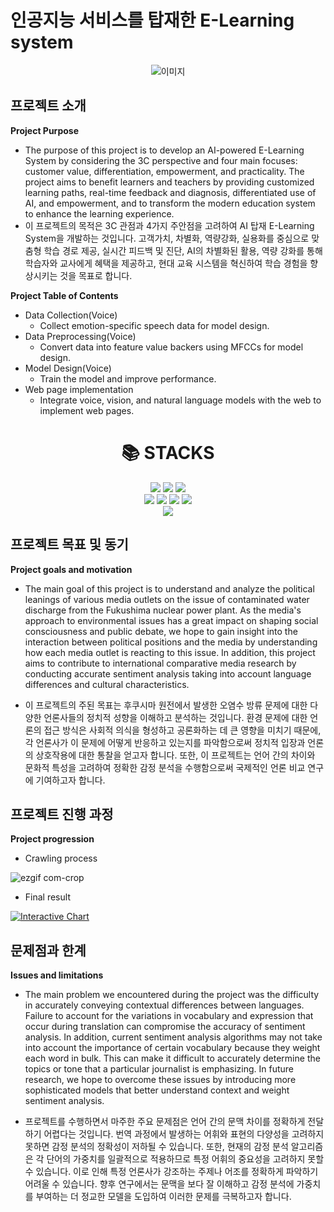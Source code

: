 # 인공지능 서비스를 탑재한 E-Learning system
<p align="center">
  <img src="https://github.com/2reten/Final_Project/assets/145303952/ad220661-f06b-4bbf-ada6-6f1daece268c" alt="이미지">
</p>


## 프로젝트 소개

**Project Purpose**

 - The purpose of this project is to develop an AI-powered E-Learning System by considering the 3C perspective and four main focuses: customer value, differentiation, empowerment, and practicality. The project aims to benefit learners and teachers by providing customized learning paths, real-time feedback and diagnosis, differentiated use of AI, and empowerment, and to transform the modern education system to enhance the learning experience.
 - 이 프로젝트의 목적은 3C 관점과 4가지 주안점을 고려하여 AI 탑재 E-Learning System을 개발하는 것입니다. 고객가치, 차별화, 역량강화, 실용화를 중심으로 맞춤형 학습 경로 제공, 실시간 피드백 및 진단, AI의 차별화된 활용, 역량 강화를 통해 학습자와 교사에게 혜택을 제공하고, 현대 교육 시스템을 혁신하여 학습 경험을 향상시키는 것을 목표로 합니다.


**Project Table of Contents**
- Data Collection(Voice)
  - Collect emotion-specific speech data for model design.
- Data Preprocessing(Voice)
  - Convert data into feature value backers using MFCCs for model design.
- Model Design(Voice)
  - Train the model and improve performance.
- Web page implementation
  - Integrate voice, vision, and natural language models with the web to implement web pages.




<div align=center><h1>📚 STACKS</h1></div>

<div align=center>
<img src="https://img.shields.io/badge/python-3776AB?style=for-the-badge&logo=python&logoColor=white">
<img src="https://img.shields.io/badge/jupyter-232F3E?style=for-the-badge&logo=jupyter&logoColor=white">
<img src="https://img.shields.io/badge/pandas-F05032?style=for-the-badge&logo=pandas&logoColor=white">
<br>
<img src="https://img.shields.io/badge/django-092E20?style=for-the-badge&logo=Django&logoColor=white">
<img src="https://img.shields.io/badge/html-E34F26?style=for-the-badge&logo=html&logoColor=white">
<img src="https://img.shields.io/badge/css-1572B6?style=for-the-badge&logo=css&logoColor=white">
<img src="https://img.shields.io/badge/javascript-F7DF1E?style=for-the-badge&logo=javascript&logoColor=white">
<br>
<img src="https://img.shields.io/badge/CNN-CC0000?style=for-the-badge&logo=CNN&logoColor=white">
</div>

## 프로젝트 목표 및 동기
**Project goals and motivation**
- The main goal of this project is to understand and analyze the political leanings of various media outlets on the issue of contaminated water discharge from the Fukushima nuclear power plant. As the media's approach to environmental issues has a great impact on shaping social consciousness and public debate, we hope to gain insight into the interaction between political positions and the media by understanding how each media outlet is reacting to this issue. In addition, this project aims to contribute to international comparative media research by conducting accurate sentiment analysis taking into account language differences and cultural characteristics.

- 이 프로젝트의 주된 목표는 후쿠시마 원전에서 발생한 오염수 방류 문제에 대한 다양한 언론사들의 정치적 성향을 이해하고 분석하는 것입니다. 환경 문제에 대한 언론의 접근 방식은 사회적 의식을 형성하고 공론화하는 데 큰 영향을 미치기 때문에, 각 언론사가 이 문제에 어떻게 반응하고 있는지를 파악함으로써 정치적 입장과 언론의 상호작용에 대한 통찰을 얻고자 합니다. 또한, 이 프로젝트는 언어 간의 차이와 문화적 특성을 고려하여 정확한 감정 분석을 수행함으로써 국제적인 언론 비교 연구에 기여하고자 합니다.

## 프로젝트 진행 과정
**Project progression**

- Crawling process
  
![ezgif com-crop](https://github.com/2reten/Vis_Project/assets/145303952/7f1f8978-8140-4c8f-b1f2-7b2aa4fe5f89)

- Final result
<div>
  <a href="https://plotly.com/~2reten/20/" target="_blank">
    <img src="https://plotly.com/~2reten/20.png" alt="Interactive Chart"/>
  </a>
</div>


## 문제점과 한계
**Issues and limitations**
- The main problem we encountered during the project was the difficulty in accurately conveying contextual differences between languages. Failure to account for the variations in vocabulary and expression that occur during translation can compromise the accuracy of sentiment analysis. In addition, current sentiment analysis algorithms may not take into account the importance of certain vocabulary because they weight each word in bulk. This can make it difficult to accurately determine the topics or tone that a particular journalist is emphasizing. In future research, we hope to overcome these issues by introducing more sophisticated models that better understand context and weight sentiment analysis.
  
- 프로젝트를 수행하면서 마주한 주요 문제점은 언어 간의 문맥 차이를 정확하게 전달하기 어렵다는 것입니다. 번역 과정에서 발생하는 어휘와 표현의 다양성을 고려하지 못하면 감정 분석의 정확성이 저하될 수 있습니다. 또한, 현재의 감정 분석 알고리즘은 각 단어의 가중치를 일괄적으로 적용하므로 특정 어휘의 중요성을 고려하지 못할 수 있습니다. 이로 인해 특정 언론사가 강조하는 주제나 어조를 정확하게 파악하기 어려울 수 있습니다. 향후 연구에서는 문맥을 보다 잘 이해하고 감정 분석에 가중치를 부여하는 더 정교한 모델을 도입하여 이러한 문제를 극복하고자 합니다.
